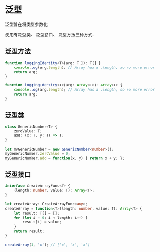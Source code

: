 <!--
Created: Mon Aug 26 2019 15:20:48 GMT+0800 (China Standard Time)
Modified: Mon Aug 26 2019 15:20:48 GMT+0800 (China Standard Time)
-->
# 泛型

泛型旨在将类型参数化.

使用有泛型类、 泛型接口、 泛型方法三种方式.

## 泛型方法

``` typescript
function loggingIdentity<T>(arg: T[]): T[] {
    console.log(arg.length); // Array has a .length, so no more error
    return arg; 
}

function loggingIdentity<T>(arg: Array<T>): Array<T> {
    console.log(arg.length); // Array has a .length, so no more error
    return arg; 
}
```

## 泛型类

``` typescript
class GenericNumber<T> {
    zeroValue: T;
    add: (x: T, y: T) => T;
}
​
let myGenericNumber = new GenericNumber<number>();
myGenericNumber.zeroValue = 0;
myGenericNumber.add = function(x, y) { return x + y; };
```

## 泛型接口

``` typescript
interface CreateArrayFunc<T> {
    (length: number, value: T): Array<T>;
}
​
let createArray: CreateArrayFunc<any>;
createArray = function<T>(length: number, value: T): Array<T> {
    let result: T[] = [];
    for (let i = 0; i < length; i++) {
        result[i] = value;
    }
    return result;
}
​
createArray(3, 'x'); // ['x', 'x', 'x']
```

